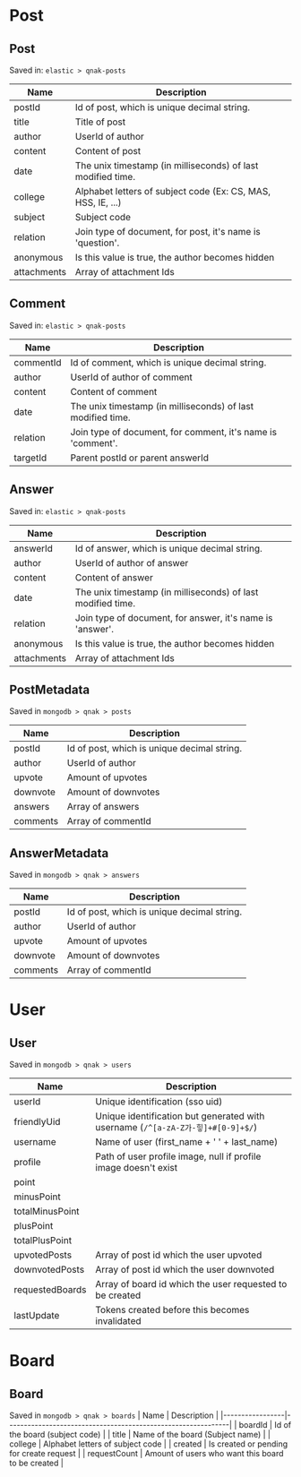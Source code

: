 # Post
## Post
Saved in: `elastic > qnak-posts`

| Name        | Description                                                  |
|-------------|--------------------------------------------------------------|
| postId      | Id of post, which is unique decimal string.                  |
| title       | Title of post                                                |
| author      | UserId of author                                             |
| content     | Content of post                                              |
| date        | The unix timestamp (in milliseconds) of last modified time.  |
| college     | Alphabet letters of subject code (Ex: CS, MAS, HSS, IE, ...) |
| subject     | Subject code                                                 |
| relation    | Join type of document, for post, it's name is 'question'.    |
| anonymous   | Is this value is true, the author becomes hidden             |
| attachments | Array of attachment Ids                                      |

## Comment
Saved in: `elastic > qnak-posts`

| Name      | Description                                                                     |
|-----------|---------------------------------------------------------------------------------|
| commentId | Id of comment, which is unique decimal string.                                  |
| author    | UserId of author of comment                                                     |
| content   | Content of comment                                                              |
| date      | The unix timestamp (in milliseconds) of last modified time.                     |
| relation  | Join type of document, for comment, it's name is 'comment'.                     |
| targetId  | Parent postId or parent answerId                                                |

## Answer
Saved in: `elastic > qnak-posts`

| Name        | Description                                                  |
|-------------|--------------------------------------------------------------|
| answerId    | Id of answer, which is unique decimal string.                |
| author      | UserId of author of answer                                   |
| content     | Content of answer                                            |
| date        | The unix timestamp (in milliseconds) of last modified time.  |
| relation    | Join type of document, for answer, it's name is 'answer'.    |
| anonymous   | Is this value is true, the author becomes hidden             |
| attachments | Array of attachment Ids                                      |

## PostMetadata
Saved in `mongodb > qnak > posts`

| Name     | Description                                                  |
|----------|--------------------------------------------------------------|
| postId   | Id of post, which is unique decimal string.                  |
| author   | UserId of author                                             |
| upvote   | Amount of upvotes                                            |
| downvote | Amount of downvotes                                          |
| answers  | Array of answers                                             |
| comments | Array of commentId                                           |

## AnswerMetadata
Saved in `mongodb > qnak > answers`

| Name     | Description                                                  |
|----------|--------------------------------------------------------------|
| postId   | Id of post, which is unique decimal string.                  |
| author   | UserId of author                                             |
| upvote   | Amount of upvotes                                            |
| downvote | Amount of downvotes                                          |
| comments | Array of commentId                                           |

# User
## User
Saved in `mongodb > qnak > users`

| Name            | Description                                                                    |
|-----------------|--------------------------------------------------------------------------------|
| userId          | Unique identification (sso uid)                                                |
| friendlyUid     | Unique identification but generated with username (`/^[a-zA-Z가-힣]+#[0-9]+$/`) |
| username        | Name of user (first_name + ' ' + last_name)                                    |
| profile         | Path of user profile image, null if profile image doesn't exist                |
| point           |                                                                                |
| minusPoint      |                                                                                |
| totalMinusPoint |                                                                                |
| plusPoint       |                                                                                |
| totalPlusPoint  |                                                                                |
| upvotedPosts    | Array of post id which the user upvoted                                        |
| downvotedPosts  | Array of post id which the user downvoted                                      |
| requestedBoards | Array of board id which the user requested to be created                       |
| lastUpdate      | Tokens created before this becomes invalidated                                 |

# Board
## Board
Saved in `mongodb > qnak > boards`
| Name            | Description                                                  |
|-----------------|--------------------------------------------------------------|
| boardId         | Id of the board (subject code)                               |
| title           | Name of the board (Subject name)                             |
| college         | Alphabet letters of subject code                             |
| created         | Is created or pending for create request                     |
| requestCount    | Amount of users who want this board to be created            |

